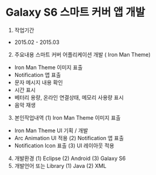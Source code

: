 # Galaxy S6 스마트 커버 앱 개발
1. 작업기간
- 2015.02 - 2015.03
2. 주요내용
스마트 커버 어플리케이션 개발 ( Iron Man Theme)
- Iron Man Theme 이미지 표출
- Notification 앱 표출
- 문자 메시지 내용 확인
- 시간 표시
- 베터리 용량, 온라인 연결상태, 메모리 사용량 표시
- 음악 재생
3. 본인작업내역
 (1) Iron Man Theme 이미지 표출
- Iron Man Theme UI 기획 / 개발
- Arc Animation UI 적용
 (2) Notification 앱 표출
- Notification Icon 표출
 (3) UI 레이아웃 적용
4. 개발환경
 (1) Eclipse
 (2) Android
 (3) Galaxy S6
5. 개발언어 또는 Library
 (1) Java
 (2) XML
